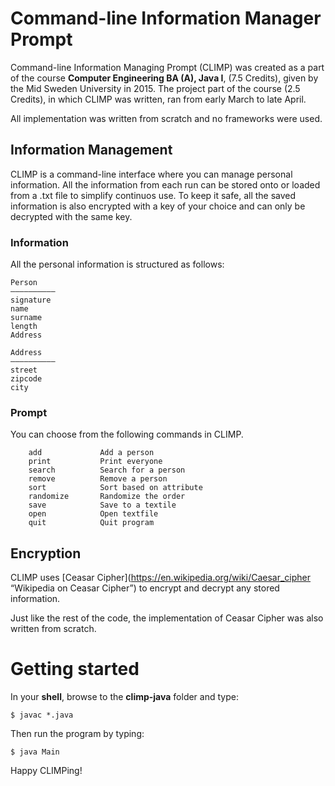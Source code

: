 # Command-line Information Manager Prompt
Command-line Information Managing Prompt (CLIMP) was created as a part of the course **Computer Engineering BA (A), Java I**, (7.5 Credits), given by the Mid Sweden University in 2015. The project part of the course (2.5 Credits), in which CLIMP was written, ran from early March to late April.

All implementation was written from scratch and no frameworks were used.


## Information Management
CLIMP is a command-line interface where you can manage personal information. All the information from each run can be stored onto or loaded from a .txt file to simplify continuos use.
To keep it safe, all the saved information is also encrypted with a key of your choice and can only be decrypted with the same key.

### Information
All the personal information is structured as follows:

```no-highlight
Person
——————————
signature
name
surname  
length  
Address
```

```no-highlight
Address
——————————
street
zipcode  
city  
```

### Prompt
You can choose from the following commands in CLIMP.
```no-highlight
  	add				Add a person
   	print			Print everyone
   	search 			Search for a person
   	remove 			Remove a person
   	sort			Sort based on attribute
   	randomize 		Randomize the order
   	save 			Save to a textile
   	open 			Open textfile
   	quit 			Quit program
```


## Encryption

CLIMP uses [Ceasar Cipher](https://en.wikipedia.org/wiki/Caesar_cipher “Wikipedia on Ceasar Cipher”) to encrypt and decrypt any stored information.

Just like the rest of the code, the implementation of Ceasar Cipher was also written from scratch.

# Getting started

In your **shell**, browse to the **climp-java** folder and type:
```
$ javac *.java
```
Then run the program by typing:
```
$ java Main
```

Happy CLIMPing!